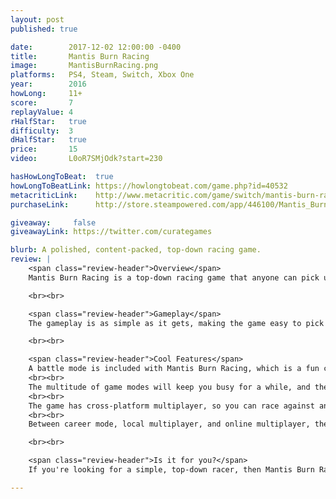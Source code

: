 ```yaml
---
layout: post
published: true

date:        2017-12-02 12:00:00 -0400
title:       Mantis Burn Racing
image:       MantisBurnRacing.png
platforms:   PS4, Steam, Switch, Xbox One
year:        2016
howLong:     11+
score:       7
replayValue: 4
rHalfStar:   true
difficulty:  3
dHalfStar:   true
price:       15
video:       L0oR7SMjOdk?start=230

hasHowLongToBeat:  true
howLongToBeatLink: https://howlongtobeat.com/game.php?id=40532
metacriticLink:    http://www.metacritic.com/game/switch/mantis-burn-racing
purchaseLink:      http://store.steampowered.com/app/446100/Mantis_Burn_Racing/

giveaway:     false
giveawayLink: https://twitter.com/curategames

blurb: A polished, content-packed, top-down racing game.
review: |
    <span class="review-header">Overview</span>
    Mantis Burn Racing is a top-down racing game that anyone can pick up and play. You control one of three car types and race against other cars in a variety of game modes. There are different tracks taking place in different types of terrain, like snow or city, each filled with tight turns built for constant drifting. The controls are simple -- accelerate, brake, steer -- and fit the idea of "easy to learn and difficult to master." The music isn't anything amazing, but provides some nice, relaxing background sound as you speed along the track. Each course is intelligently designed, with enough jumps and turns to keep you on your toes and preventing you from just mindlessly accelerating. In both career mode and multiplayer (local and online), there are different difficulty levels to select from, with each one ramping up in speed and making your car more difficult to control. There are also multiple unique race modes in addition to the regular race mode, such as a knockout mode, where the last car after each lap is eliminated.

    <br><br>

    <span class="review-header">Gameplay</span>
    The gameplay is as simple as it gets, making the game easy to pick up within seconds. Getting the gist of the controls will only take a few minutes, but learning to master them can take quite a bit longer. Turns are especially tricky, needing a mix of speed, drifting, and timing to be executed perfectly. These turns can cause you to lose out on a lot of speed if performed incorrectly, and you'll drop in position because of it. This speed loss can be made up with boosting, which is recharged as you race along the track. With each drift, jump, or obstacle-breakage, a pop-up will appear on the screen, giving you some number of experience points. These points work towards leveling up your profile, providing you with upgrades. Up to three upgrades can be applied in the garage, where you can also customize your car's color and boost color, and these improve your engine, speed, suspension, and other parts. These upgrades come in handy in the vast career mode, which has you progress from rookie to elite, racing in a number of game modes, trying to get first while also working towards achievements. These are simple tasks like "drift 400 meters" or "win the race", and each achievement you get awards you with gears. You need a specific number of gears to advance to the next difficulty, so it can take a bit of grinding and improvement to complete the career mode.

    <br><br>

    <span class="review-header">Cool Features</span>
    A battle mode is included with Mantis Burn Racing, which is a fun combination of racing and battling. Your car is equipped with mines and a gun so you can take out other cars to be the last one standing.
    <br><br>
    The multitude of game modes will keep you busy for a while, and there's something for almost everyone to enjoy. Some modes can take up to 10 minutes, while others can last as little as 10 seconds.
    <br><br>
    The game has cross-platform multiplayer, so you can race against anyone else and compare your fastest racing times to everyone else with the game.
    <br><br>
    Between career mode, local multiplayer, and online multiplayer, there are a lot of ways to play.

    <br><br>

    <span class="review-header">Is it for you?</span>
    If you're looking for a simple, top-down racer, then Mantis Burn Racing is a great game to pick up. It checks off all the boxes for a racing game, and every aspect of the game is highly polished. There are only three different car types, but they can be customized with various upgrades and their stats change depending on which difficulty you play on. It's an easy game to pick up and play for a quick race or for a couple hours. The career mode is vast and provides a nice challenge, forcing you to strategize your car and upgrade choices for both the difficulty level and the type of race. With local split-screen  and online multiplayer, you can play whenever you want and anyone can learn the controls in just a few minutes. There's more than enough content to keep you coming back for more and it pulls you in as you to try to master the controls.

---
```

